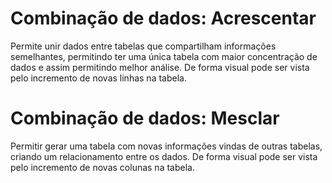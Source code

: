 # Combinação de dados: Acrescentar
Permite unir dados entre tabelas que compartilham informações semelhantes, permitindo ter uma única tabela com maior concentração de dados e assim permitindo melhor análise. De forma visual pode ser vista pelo incremento de novas linhas na tabela.

# Combinação de dados: Mesclar
Permitir gerar uma tabela com novas informações vindas de outras tabelas, criando um relacionamento entre os dados. De forma visual pode ser vista pelo incremento de novas colunas na tabela.
